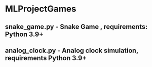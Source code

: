 # MLProjectGames
## snake_game.py - Snake Game , requirements: Python 3.9+
## analog_clock.py - Analog clock simulation, requirements Python 3.9+
